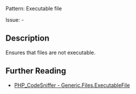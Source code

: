 Pattern: Executable file

Issue: -

## Description

Ensures that files are not executable.

## Further Reading

* [PHP_CodeSniffer - Generic.Files.ExecutableFile](https://github.com/PHPCSStandards/PHP_CodeSniffer/blob/master/src/Standards/Generic/Sniffs/Files/ExecutableFileSniff.php)